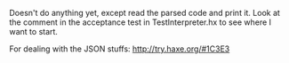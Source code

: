 Doesn't do anything yet, except read the parsed code and print it.
Look at the comment in the acceptance test in TestInterpreter.hx
to see where I want to start.


For dealing with the JSON stuffs: http://try.haxe.org/#1C3E3
